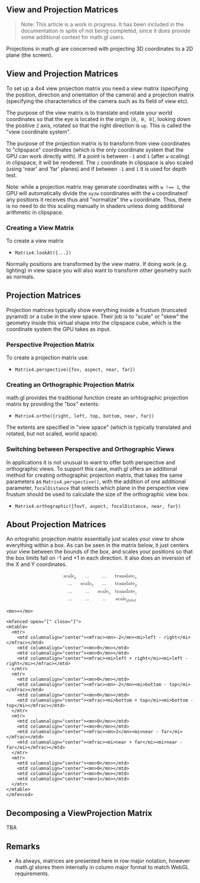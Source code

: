 ## View and Projection Matrices

> Note: This article is a work in progress. It has been included in the documentation in spite of not being completed, since it does provide some additional context for math.gl users.


Projections in math.gl are concerned with projecting 3D coordinates to a 2D plane (the screen).


## View and Projection Matrices

To set up a 4x4 view projection matrix you need a view matrix (specifying the position, direction and orientation of the camera) and a projection matrix (specifying the characteristics of the camera such as its field of view etc).

The purpose of the view matrix is to translate and rotate your world coordinates so that the eye is located in the origin `[0, 0, 0]`, looking down the positive `Z` axis, rotated so that the right direction is `up`. This is called the "view coordinate system".

The purpose of the projection matrix is to transform from view coordinates to "clipspace" coordinates (which is the only coordinate system that the GPU can work directly with). If a point is between `-1` and `1` (after `w` scaling) in clipspace, it will be rendered. The `z` coordinate in clipspace is also scaled (using 'near' and 'far' planes) and if between `-1` and `1` it is used for depth test.

Note: while a projection matrix may generate coordinates with `w !== 1`, the GPU will automatically divide the `xyzw` coordinates with the `w` coordinateof any positions it receives thus and "normalize" the `w` coordinate. Thus, there is no need to do this scaling manually in shaders unless doing additional arithmetic in clipspace.


### Creating a View Matrix

To create a view matrix
* `Matrix4.lookAt({...})`

Normally positions are transformed by the view matrix. If doing work (e.g. lighting) in view space you will also want to transform other geometry such as normals.


## Projection Matrices

Projection matrices typically show everything inside a frustum (truncated pyramid) or a cube in the view space. Their job is to "scale" or "skew" the geometry inside this virtual shape into the clipspace cube, which is the coordinate system the GPU takes as input.

### Perspective Projection Matrix

To create a projection matrix use:
* `Matrix4.perspective({fov, aspect, near, far})`


### Creating an Orthographic Projection Matrix

math.gl provides the traditional function create an orhtographic projection matrix by providing the "box" extents:

* `Matrix4.ortho({right, left, top, bottom, near, far})`

The extents are specified in "view space" (which is typically translated and rotated, but not scaled, world space).


### Switching between Perspective and Orthographic Views

In applications it is not unusual to want to offer both perspective and orthographic views. To support this case, math.gl offers an additional method for creating orthographic projection matrix, that takes the same parameters as `Matrix4.perspective()`, with the addition of one additional parameter, `focalDistance` that selects which plane in the perspective view frustum should be used to calculate the size of the orthographic view box.

* `Matrix4.orthographic({fovY, aspect, focalDistance, near, far})`


## About Projection Matrices

An ortograhic projection matrix essentially just scales your view to show everything within a box. As can be seen in the matrix below, it just centers your view between the bounds of the box, and scales your positions so that the box limits fall on -1 and +1 in each direction. It also does an inversion of the X and Y coordinates.

<math display="block">
  <mrow>
    <mfenced open="[" close="]">
    <mtable>
      <mtr>
        <mtd columnalign="center"><msub><mi>scale</mi><mn>x</mn></msub></mtd>
        <mtd columnalign="center"><mi>...</mi></mtd>
        <mtd columnalign="center"><mi>...</mi></mtd>
        <mtd columnalign="center"><msub><mi>translate</mi><mi>x</mi></msub></mtd>
      </mtr>
      <mtr>
        <mtd columnalign="center"><mi>...</mi></mtd>
        <mtd columnalign="center"><msub><mi>scale</mi><mn>y</mn></msub></mtd>
        <mtd columnalign="center"><mi>...</mi></mtd>
        <mtd columnalign="center"><msub><mi>translate</mi><mi>y</mi></msub></mtd>
      </mtr>
      <mtr>
        <mtd columnalign="center"><mi>...</mi></mtd>
        <mtd columnalign="center"><mi>...</mi></mtd>
        <mtd columnalign="center"><msub><mi>scale</mi><mn>z</mn></msub></mtd>
        <mtd columnalign="center"><msub><mi>translate</mi><mi>z</mi></msub></mtd>
      </mtr>
      <mtr>
        <mtd columnalign="center"><mi>...</mi></mtd>
        <mtd columnalign="center"><mi>...</mi></mtd>
        <mtd columnalign="center"><mi>...</mi></mtd>
        <mtd columnalign="center"><msub><mi>scale</mi><mi>global</mi></msub></mtd>
      </mtr>
    </mtable>
    </mfenced>

    <mo>=</mo>

    <mfenced open="[" close="]">
    <mtable>
      <mtr>
        <mtd columnalign="center"><mfrac><mn>-2</mn><mi>left - right</mi></mfrac></mtd>
        <mtd columnalign="center"><mn>0</mn></mtd>
        <mtd columnalign="center"><mn>0</mn></mtd>
        <mtd columnalign="center"><mfrac><mi>left + right</mi><mi>left - right</mi></mfrac></mtd>
      </mtr>
      <mtr>
        <mtd columnalign="center"><mn>0</mn></mtd>
        <mtd columnalign="center"><mfrac><mn>-2</mn><mi>bottom - top</mi></mfrac></mtd>
        <mtd columnalign="center"><mn>0</mn></mtd>
        <mtd columnalign="center"><mfrac><mi>bottom + top</mi><mi>bottom - top</mi></mfrac></mtd>
      </mtr>
      <mtr>
        <mtd columnalign="center"><mn>0</mn></mtd>
        <mtd columnalign="center"><mn>0</mn></mtd>
        <mtd columnalign="center"><mfrac><mn>2</mn><mi>near - far</mi></mfrac></mtd>
        <mtd columnalign="center"><mfrac><mi>near + far</mi><mi>near - far</mi></mfrac></mtd>
      </mtr>
      <mtr>
        <mtd columnalign="center"><mn>0</mn></mtd>
        <mtd columnalign="center"><mn>0</mn></mtd>
        <mtd columnalign="center"><mn>0</mn></mtd>
        <mtd columnalign="center"><mn>1</mn></mtd>
      </mtr>
    </mtable>
    </mfenced>
  </mrow>
</math>


## Decomposing a ViewProjection Matrix

TBA


## Remarks

* As always, matrices are presented here in row major notation, however math.gl stores them internally in column major format to match WebGL requirements.

